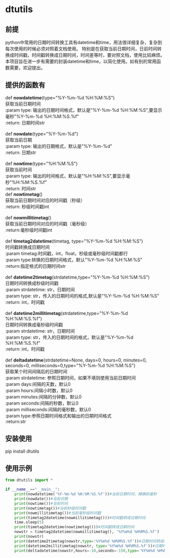 # dtutils
## 前提
python中常用的日期时间转换工具有datetime和time，用法很详细复杂，复杂到每次使用的时候必须对照着文档使用。
特别是在获取当前日期时间，日前时间转换成时间戳，时间戳转换成日期时间，时间差等时，要对照文档，使用比较麻烦。
本项目旨在进一步有需要的封装datetime和time，以简化使用。如有别的常用函数需要，欢迎提出。

## 提供的函数有
def **nowdatetime**(type="%Y-%m-%d %H:%M:%S")<br>
获取当前日期时间<br>
:param type: 输出的日期时间格式，默认是"%Y-%m-%d %H:%M:%S",要显示毫秒"%Y-%m-%d %H:%M:%S.%f"<br>
:return: 日期时间str<br><br>
def **nowdate**(type="%Y-%m-%d")<br>
获取当前日期<br>
:param type: 输出的日期格式，默认是"%Y-%m-%d"<br>
:return: 日期str<br><br>
def **nowtime**(type="%H:%M:%S")<br>
获取当前时间<br>
    :param type: 输出的时间格式，默认是"%H:%M:%S",要显示毫秒"%H:%M:%S.%f"<br>
    :return: 时间str<br>
def **nowtimetag**()<br>
获取当前日期时间对应的时间戳（秒级）<br>
    :return: 秒级时间戳int<br><br>
def **nowmillitimetag**()<br>
获取当前日期时间对应的时间戳（毫秒级）<br>
    :return:毫秒级时间戳int<br><br>
def **timetag2datetime**(timetag, type="%Y-%m-%d %H:%M:%S")<br>
时间戳转换成日期时间<br>
    :param timetag:时间戳，int，float，秒级或毫秒级时间戳都行<br>
    :param type:转换的日期时间格式，默认"%Y-%m-%d %H:%M:%S"<br>
    :return:指定格式的日期时间str<br><br>
def **datetime2timetag**(strdatetime,type="%Y-%m-%d %H:%M:%S")<br>
日期时间转换成秒级时间戳<br>
    :param strdatetime: str，日期时间<br>
    :param type: str，传入的日期时间的格式,默认是"%Y-%m-%d %H:%M:%S"<br>
    :return: int，时间戳<br><br>
def **datetime2millitimetag**(strdatetime,type="%Y-%m-%d %H:%M:%S.%f")<br>
日期时间转换成毫秒级时间戳<br>
    :param strdatetime: str，日期时间<br>
    :param type: str，传入的日期时间的格式，默认是"%Y-%m-%d %H:%M:%S.%f"<br>
    :return: int，时间戳<br><br>
def **deltadatetime**(strdatetime=None, days=0, hours=0, minutes=0, seconds=0, milliseconds=0,type="%Y-%m-%d %H:%M:%S")<br>
获取某个时间间隔后的日期时间<br>
    :param strdatetime: 参照日期时间，如果不填则使用当前日期时间<br>
    :param days:间隔的天数，默认0<br>
    :param hours:间隔小时数，默认0<br>
    :param minutes:间隔的分钟数，默认0<br>
    :param seconds:间隔的秒数，默认0<br>
    :param milliseconds:间隔的毫秒数，默认0<br>
    :param type:参照日期时间格式和输出的日期时间格式<br>
    :return:str<br>

## 安装使用
pip install dtutils

## 使用示例 
```python
from dtutils import *

if __name__=="__main__":
    print(nowdatetime('%Y-%m-%d %H:%M:%S.%f'))#当前日期时间，精确到毫秒
    print(nowdate())#当前日期
    print(nowtime())#当前时间
    print(nowtimetag())#当前秒级时间戳
    print(nowmillitimetag())#当前毫秒级时间戳
    print(timetag2datetime(nowmillitimetag()))#时间戳转成日期时间
    time.sleep(5)
    print(timetag2datetime(nowtimetag()))#时间戳转成日期时间
    nowstr = timetag2datetime(nowmillitimetag(), '%Y%m%d %H%M%S.%f')
    print(nowstr)
    print(datetime2timetag(nowstr,type='%Y%m%d %H%M%S.%f'))#日期时间转成秒级时间戳
    print(datetime2millitimetag(nowstr, type='%Y%m%d %H%M%S.%f'))#日期时间转成毫秒级时间戳
    print(deltadatetime(nowstr,hours=-10,seconds=-150,type='%Y%m%d %H%M%S.%f'))#相差某个时间后的日期时间
```
